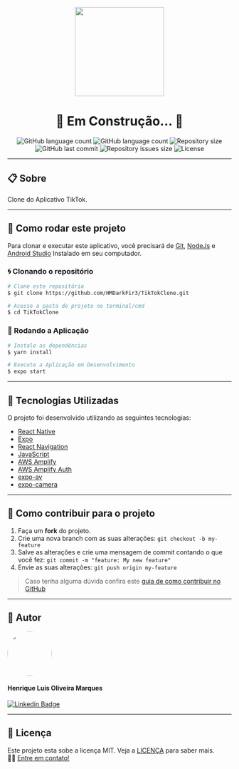 <p align="center" >
  <img align="center" width="200" height="200"  src="https://user-images.githubusercontent.com/65872394/111703325-41d6f380-881c-11eb-8aa3-292f98e94209.png" />
</p>

<h1 align="center">
  🚧 Em Construção... 🚧
</h1>

<p align="center" >
  <img alt="GitHub language count" src="https://img.shields.io/github/languages/top/hmdarkfir3/TikTokClone" />
  
  <img alt="GitHub language count" src="https://img.shields.io/github/languages/count/hmdarkfir3/TikTokClone" />

  <img alt="Repository size" src="https://img.shields.io/github/repo-size/hmdarkfir3/TikTokClone">
  
  <img alt="GitHub last commit" src="https://img.shields.io/github/last-commit/hmdarkfir3/TikTokClone">
  
  <img alt="Repository issues size" src="https://img.shields.io/github/issues/hmdarkfir3/TikTokClone">
  
  <img alt="License" src="https://img.shields.io/badge/license-MIT-blue.svg" />
</p>
  
---

## 📋 Sobre
Clone do Aplicativo TikTok.

---

## 📂 Como rodar este projeto

Para clonar e executar este aplicativo, você precisará de [Git](https://git-scm.com), [NodeJs](https://nodejs.org/en/) e [Android Studio](https://developer.android.com/studio) Instalado em seu computador.

### 🌀 Clonando o repositório

```bash
# Clone este repositório
$ git clone https://github.com/HMDarkFir3/TikTokClone.git

# Acesse a pasta do projeto no terminal/cmd
$ cd TikTokClone
```

### 🎲 Rodando a Aplicação

```bash
# Instale as dependências
$ yarn install

# Execute a Aplicação em Desenvolvimento
$ expo start
```

---

## 🚀 Tecnologias Utilizadas
 
O projeto foi desenvolvido utilizando as seguintes tecnologias:

- [React Native](https://reactnative.dev)
- [Expo](https://docs.expo.io)
- [React Navigation](https://reactnavigation.org)
- [JavaScript](https://developer.mozilla.org/pt-BR/docs/Web/JavaScript)
- [AWS Amplify](https://docs.amplify.aws/start/q/integration/react-native)
- [AWS Amplify Auth](https://docs.amplify.aws/start/getting-started/auth/q/integration/react-native)
- [expo-av](https://docs.expo.io/versions/latest/sdk/video/)
- [expo-camera](https://docs.expo.io/versions/latest/sdk/camera/)


---

## 💪 Como contribuir para o projeto

1. Faça um **fork** do projeto.
2. Crie uma nova branch com as suas alterações: `git checkout -b my-feature`
3. Salve as alterações e crie uma mensagem de commit contando o que você fez: `git commit -m "feature: My new feature"`
4. Envie as suas alterações: `git push origin my-feature`
> Caso tenha alguma dúvida confira este [guia de como contribuir no GitHub](https://github.com/firstcontributions/first-contributions)

---

## 🧑 Autor

<img style="border-radius: 50%;" src="https://github.com/HMDarkFir3.png" width="100px;" alt=""/>
 <h4>Henrique Luís Oliveira Marques</h4>

[![Linkedin Badge](https://img.shields.io/badge/-Henrique-blue?style=flat-square&logo=Linkedin&logoColor=white&link=https://www.linkedin.com/in/henrique-luís-oliveira-marques-3406361a7/)](https://www.linkedin.com/in/henrique-luís-oliveira-marques-3406361a7/) 

---

## 📝 Licença
Este projeto esta sobe a licença MIT. Veja a [LICENÇA](./LICENSE) para saber mais. 
<br>
👋🏽 [Entre em contato!](https://www.linkedin.com/in/henrique-luís-oliveira-marques-3406361a7/)

